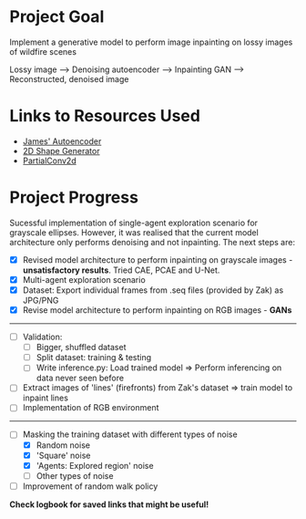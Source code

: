 # Project Goal
Implement a generative model to perform image inpainting on lossy images of wildfire scenes

Lossy image --> Denoising autoencoder --> Inpainting GAN --> Reconstructed, denoised image

# Links to Resources Used
- [James' Autoencoder](https://github.com/JamesHarcourt7/autoencoder-perception)
- [2D Shape Generator](https://github.com/TimoFlesch/2D-Shape-Generator)
- [PartialConv2d](https://github.com/NVIDIA/partialconv)

# Project Progress
Sucessful implementation of single-agent exploration scenario for grayscale ellipses. However, it was realised that the current model architecture only performs denoising and not inpainting. The next steps are:
- [X] Revised model architecture to perform inpainting on grayscale images - **unsatisfactory results**. Tried CAE, PCAE and U-Net.
- [X] Multi-agent exploration scenario
- [X] Dataset: Export individual frames from .seq files (provided by Zak) as JPG/PNG
- [X] Revise model architecture to perform inpainting on RGB images - **GANs**
---------------------------------------------------------------------------------------------------
- [ ] Validation:
    - [ ] Bigger, shuffled dataset
    - [ ] Split dataset: training & testing
    - [ ] Write inference.py: Load trained model => Perform inferencing on data never seen before
- [ ] Extract images of 'lines' (firefronts) from Zak's dataset => train model to inpaint lines
- [ ] Implementation of RGB environment
---------------------------------------------------------------------------------------------------
- [ ] Masking the training dataset with different types of noise
    - [X] Random noise
    - [X] 'Square' noise
    - [X] 'Agents: Explored region' noise
    - [ ] Other types of noise
- [ ] Improvement of random walk policy

**Check logbook for saved links that might be useful!**